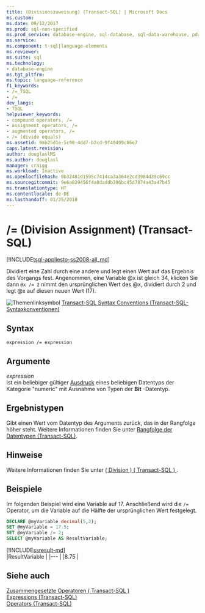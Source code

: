 ```yaml
---
title: (Divisionszuweisung) (Transact-SQL) | Microsoft Docs
ms.custom: 
ms.date: 09/12/2017
ms.prod: sql-non-specified
ms.prod_service: database-engine, sql-database, sql-data-warehouse, pdw
ms.service: 
ms.component: t-sql|language-elements
ms.reviewer: 
ms.suite: sql
ms.technology:
- database-engine
ms.tgt_pltfrm: 
ms.topic: language-reference
f1_keywords:
- /=_TSQL
- /=
dev_langs:
- TSQL
helpviewer_keywords:
- compound operators, /=
- assignment operators, /=
- augmented operators, /=
- /= (divide equals)
ms.assetid: 9ab25d1e-5c98-4dd7-b2cd-9f49499c86e7
caps.latest.revision: 
author: douglaslMS
ms.author: douglasl
manager: craigg
ms.workload: Inactive
ms.openlocfilehash: 0b32481d1595c7414ca3a364e2cd3984d39c69cc
ms.sourcegitcommit: 9e6a029456f4a8daddb396bc45d7874a43a47b45
ms.translationtype: HT
ms.contentlocale: de-DE
ms.lasthandoff: 01/25/2018
---
```

# <a name="-division-assignment-transact-sql"></a>/= (Division Assignment) (Transact-SQL)
[!INCLUDE[tsql-appliesto-ss2008-all_md](../../includes/tsql-appliesto-ss2008-all-md.md)]

  Dividiert eine Zahl durch eine andere und legt einen Wert auf das Ergebnis des Vorgangs fest. Angenommen, eine Variable @x ist gleich 34, klicken Sie dann `@x /= 2` nimmt den ursprünglichen Wert des @x, dividiert durch 2 und legt @x auf diesen neuen Wert (17).  
  
 ![Themenlinksymbol](../../database-engine/configure-windows/media/topic-link.gif "Topic link icon") [Transact-SQL Syntax Conventions (Transact-SQL-Syntaxkonventionen)](../../t-sql/language-elements/transact-sql-syntax-conventions-transact-sql.md)  
  
## <a name="syntax"></a>Syntax  
  
```  
expression /= expression  
```  
  
## <a name="arguments"></a>Argumente  
 *expression*  
 Ist ein beliebiger gültiger [Ausdruck](../../t-sql/language-elements/expressions-transact-sql.md) eines beliebigen Datentyps der Kategorie "numeric" mit Ausnahme von Typen der **Bit** -Datentyp.  
  
## <a name="result-types"></a>Ergebnistypen  
 Gibt einen Wert vom Datentyp des Arguments zurück, das in der Rangfolge höher steht. Weitere Informationen finden Sie unter [Rangfolge der Datentypen &#40;Transact-SQL&#41;](../../t-sql/data-types/data-type-precedence-transact-sql.md).  
  
## <a name="remarks"></a>Hinweise  
 Weitere Informationen finden Sie unter [&#40; Division &#41; &#40; Transact-SQL &#41; ](../../t-sql/language-elements/divide-transact-sql.md).  

## <a name="examples"></a>Beispiele  
Im folgenden Beispiel wird eine Variable auf 17. Anschließend wird die `/=` Operator, um die Variable auf die Hälfte der ursprünglichen Wert festgelegt.  
```sql  
DECLARE @myVariable decimal(5,2);
SET @myVariable = 17.5;
SET @myVariable /= 2;
SELECT @myVariable AS ResultVariable;  
```
  
[!INCLUDE[ssresult-md](../../includes/ssresult-md.md)]  
|ResultVariable | 
|--- |
|8.75 |

## <a name="see-also"></a>Siehe auch  
 [Zusammengesetzte Operatoren &#40; Transact-SQL &#41;](../../t-sql/language-elements/compound-operators-transact-sql.md)   
 [Expressions &#40;Transact-SQL&#41;](../../t-sql/language-elements/expressions-transact-sql.md)   
 [Operators &#40;Transact-SQL&#41;](../../t-sql/language-elements/operators-transact-sql.md)  
  
  
